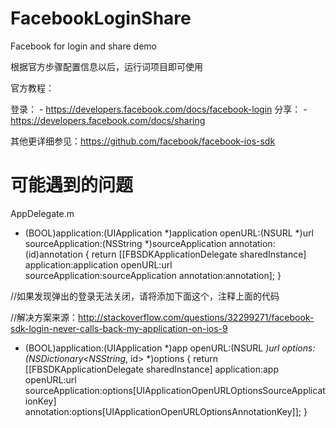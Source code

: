 # FacebookLoginShare
Facebook for login and share demo

根据官方步骤配置信息以后，运行词项目即可使用

官方教程：

登录： - https://developers.facebook.com/docs/facebook-login
分享： - https://developers.facebook.com/docs/sharing

其他更详细参见：https://github.com/facebook/facebook-ios-sdk

# 可能遇到的问题
   AppDelegate.m

- (BOOL)application:(UIApplication *)application
            openURL:(NSURL *)url
  sourceApplication:(NSString *)sourceApplication
         annotation:(id)annotation {
    return [[FBSDKApplicationDelegate sharedInstance] application:application
                                                          openURL:url
                                                sourceApplication:sourceApplication
                                                       annotation:annotation];
}

//如果发现弹出的登录无法关闭，请将添加下面这个，注释上面的代码

//解决方案来源：http://stackoverflow.com/questions/32299271/facebook-sdk-login-never-calls-back-my-application-on-ios-9
- (BOOL)application:(UIApplication *)app openURL:(NSURL *)url options:(NSDictionary<NSString*, id> *)options {
    return [[FBSDKApplicationDelegate sharedInstance] application:app
                                                          openURL:url
                                                sourceApplication:options[UIApplicationOpenURLOptionsSourceApplicationKey]
                                                       annotation:options[UIApplicationOpenURLOptionsAnnotationKey]];
}
